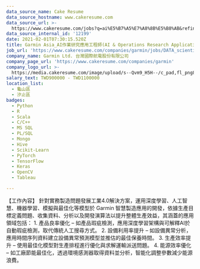 ```yaml
---
data_source_name: Cake Resume
data_source_hostname: www.cakeresume.com
data_source_url: >-
  https://www.cakeresume.com/jobs?q=ai%E5%B7%A5%E7%A8%8B%E5%B8%AB&refinementList%5Blang_[…]y_type%5D=per_year&range%5Bsalary_range%5D%5Bmin%5D=1000000
data_source_internal_id: '12199'
date: 2021-02-01T07:30:15.520Z
title: Garmin Asia_AI作業研究應用工程師(AI & Operations Research Application Engineer)_汐止/林口
job_url: 'https://www.cakeresume.com/companies/garmin/jobs/DATA_scientist'
company_name: Garmin Ltd. 台灣國際航電股份有限公司
company_page_url: 'https://www.cakeresume.com/companies/garmin'
company_logo_url: >-
  https://media.cakeresume.com/image/upload/s--Qvm9_H5H--/c_pad,fl_png8,h_200,w_200/v1564044674/biwpxixihfsdsrcqfpsx.png
salary_text: TWD900000 - TWD1100000
location_list:
  - 龜山區
  - 汐止區
badges:
  - Python
  - R
  - Scala
  - C/C++
  - MS SQL
  - PL/SQL
  - Mongo
  - Hive
  - Scikit-Learn
  - PyTorch
  - TensorFlow
  - Keras
  - OpenCV
  - Tableau

---
```


【工作內容】 針對實務製造問題發展工業4.0解決方案，運用深度學習、人工智慧、機器學習、模擬與最佳化等模型於 Garmin 智慧製造應用的開發，依據生產目標定義問題、收集資料、分析以及開發演算法以提升整體生產效益，其涵蓋的應用領域包括： 1. 產品良率優化 – 如產品瑕疵檢測，應用深度學習架構與可解釋AI於自動瑕疵檢測，取代傳統人工搜尋方式。 2. 設備利用率提升 – 如設備異常分析，應用時間序列資料建立設備異常預測模型並推估的最佳保養時間。 3. 生產效率提升 – 使用最佳化模型對生產排程進行優化與求解運輸派送問題。 4. 能源效率優化 – 如工廠節能最佳化，透過環境感測器取得資料並分析，智能化調整參數減少能源浪費。